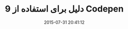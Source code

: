 ---
layout: post
title: "9 دلیل برای استفاده از Codepen"
date: 2015-07-31 20:41:12
section: article
tags: codepen
link: "http://www.majidonline.com/article/9_%D8%AF%D9%84%DB%8C%D9%84_%D8%A8%D8%B1%D8%A7%DB%8C_%D8%A7%D8%B3%D8%AA%D9%81%D8%A7%D8%AF%D9%87_%D8%A7%D8%B2_Codepen.html"
user: "نوید کاشانی"
user_link: "http://navid.kashani.ir/"
---